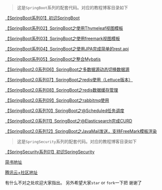 > 这是`SpringBoot`系列的配套代码。对应的教程博客目录如下

[【SpringBoot系列01】初识SpringBoot](https://www.jianshu.com/p/5c7584a2b008)

[【SpringBoot系列02】SpringBoot之使用Thymeleaf视图模板](https://www.jianshu.com/p/66d1be96ea1e)

[【SpringBoot系列03】SpringBoot之使用freemark视图模板](https://www.jianshu.com/p/ede0d698b0ae)

[【SpringBoot系列04】SpringBoot之使用JPA完成简单的rest api](https://www.jianshu.com/p/b0ece9f17a2f)

[【SpringBoot系列05】SpringBoot之整合Mybatis](https://www.jianshu.com/p/c44dc639cb93)

[【SpringBoot2.0系列06】SpringBoot之多数据源动态切换数据源](https://www.jianshu.com/p/cac4759b2684)

[【SpringBoot2.0系列07】SpringBoot之redis使用（Lettuce版本）](https://www.jianshu.com/p/feef1421ab0b)

[【SpringBoot2.0系列08】SpringBoot之redis数据缓存管理](https://www.jianshu.com/p/6943bb8a9ab8)

[【SpringBoot2.0系列09】SpringBoot之rabbitmq使用](https://www.jianshu.com/p/0d400d30936b)

[【SpringBoot2.0系列10】SpringBoot之@Scheduled任务调度](https://www.jianshu.com/p/94cc87cf8f18)

[【SpringBoot2.0系列11】SpringBoot之@Elasticsearch完成CURD](https://www.jianshu.com/p/3ec38433d9ad)

[【SpringBoot2.0系列12】SpringBoot之JavaMail发送，支持FreeMark模板渲染](https://www.jianshu.com/p/179358c2b1ae)

> 这是`SpringSecurity`系列的配套代码。对应的教程博客目录如下

[【SpringSecurity系列01】初识SpringSecurity](http://www.yukonga.cn/2019/04/11/%E3%80%90SpringSecurity%E7%B3%BB%E5%88%9701%E3%80%91%E5%88%9D%E8%AF%86SpringSecurity/)


[简书地址](https://www.jianshu.com/nb/26935871)

[腾讯云+社区地址](https://cloud.tencent.com/developer/column/4803)

有什么不对之处欢迎大家指出。
另外希望大家`star` or `fork`一下把 谢谢了
